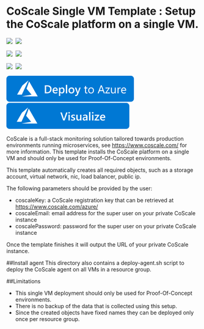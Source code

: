 # CoScale Single VM Template : Setup the CoScale platform on a single VM.

<IMG SRC="https://azurequickstartsservice.blob.core.windows.net/badges/coscale-dev-env/PublicLastTestDate.svg" />&nbsp;
<IMG SRC="https://azurequickstartsservice.blob.core.windows.net/badges/coscale-dev-env/PublicDeployment.svg" />&nbsp;

<IMG SRC="https://azurequickstartsservice.blob.core.windows.net/badges/coscale-dev-env/FairfaxLastTestDate.svg" />&nbsp;
<IMG SRC="https://azurequickstartsservice.blob.core.windows.net/badges/coscale-dev-env/FairfaxDeployment.svg" />&nbsp;

<IMG SRC="https://azurequickstartsservice.blob.core.windows.net/badges/coscale-dev-env/BestPracticeResult.svg" />&nbsp;
<IMG SRC="https://azurequickstartsservice.blob.core.windows.net/badges/coscale-dev-env/CredScanResult.svg" />&nbsp;

<a href="https://portal.azure.com/#create/Microsoft.Template/uri/https%3A%2F%2Fraw.githubusercontent.com%2FAzure%2Fazure-quickstart-templates%2Fmaster%2Fcoscale-dev-env%2Fazuredeploy.json" target="_blank">
    <img src="https://raw.githubusercontent.com/Azure/azure-quickstart-templates/master/1-CONTRIBUTION-GUIDE/images/deploytoazure.svg?sanitize=true"/>
</a>
<a href="http://armviz.io/#/?load=https%3A%2F%2Fraw.githubusercontent.com%2FAzure%2Fazure-quickstart-templates%2Fmaster%2Fcoscale-dev-env%2Fazuredeploy.json" target="_blank">
    <img src="https://raw.githubusercontent.com/Azure/azure-quickstart-templates/master/1-CONTRIBUTION-GUIDE/images/visualizebutton.svg?sanitize=true"/>
</a>

CoScale is a full-stack monitoring solution tailored towards production environments running microservices, see https://www.coscale.com/ for more information.
This template installs the CoScale platform on a single VM and should only be used for Proof-Of-Concept environments.

This template automatically creates all required objects, such as a storage account, virtual network, nic, load balancer, public ip.

The following parameters should be provided by the user:
* coscaleKey: a CoScale registration key that can be retrieved at https://www.coscale.com/azure/
* coscaleEmail: email address for the super user on your private CoScale instance
* coscalePassword: password for the super user on your private CoScale instance

Once the template finishes it will output the URL of your private CoScale instance.

##Install agent
This directory also contains a deploy-agent.sh script to deploy the CoScale agent on all VMs in a resource group.

##Limitations
- This single VM deployment should only be used for Proof-Of-Concept environments.
- There is no backup of the data that is collected using this setup.
- Since the created objects have fixed names they can be deployed only once per resource group.

